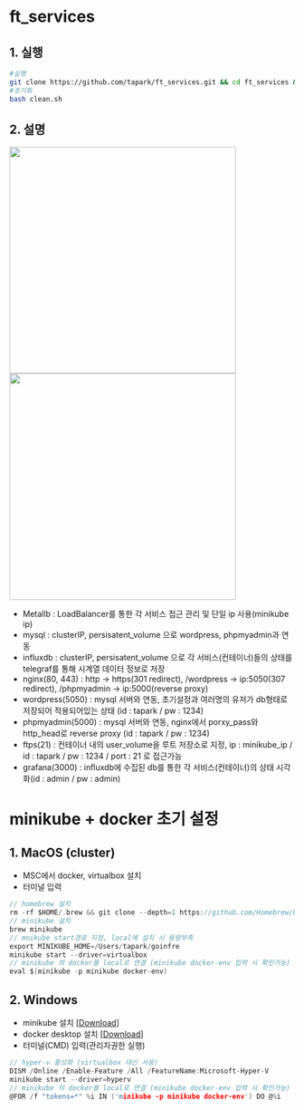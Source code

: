 # ft_services
## 1. 실행
~~~bash
#실행
git clone https://github.com/tapark/ft_services.git && cd ft_services && bash setup.sh
#초기화
bash clean.sh
~~~
## 2. 설명
<img src="https://user-images.githubusercontent.com/67908647/115196427-d9d14100-a12a-11eb-94e3-321f49bdfaee.png"  width="400"> <img src="https://user-images.githubusercontent.com/67908647/115196763-3df40500-a12b-11eb-88ae-9b3287f7c69c.png"  width="400">
 - Metallb : LoadBalancer를 통한 각 서비스 접근 관리 및 단일 ip 사용(minikube ip)
 - mysql : clusterIP, persisatent_volume 으로 wordpress, phpmyadmin과 연동
 - influxdb : clusterIP, persisatent_volume 으로 각 서비스(컨테이너)들의 상태를 telegraf를 통해 시계열 데이터 정보로 저장
 - nginx(80, 443) : http -> https(301 redirect), /wordpress -> ip:5050(307 redirect), /phpmyadmin -> ip:5000(reverse proxy)
 - wordpress(5050) : mysql 서버와 연동, 초기설정과 여러명의 유저가 db형태로 저장되어 적용되어있는 상태 (id : tapark / pw : 1234)
 - phpmyadmin(5000) : mysql 서버와 연동, nginx에서 porxy_pass와 http_head로 reverse proxy (id : tapark / pw : 1234)
 - ftps(21) : 컨테이너 내의 user_volume을 루트 저장소로 지정, ip : minikube_ip / id : tapark / pw : 1234 / port : 21 로 접근가능
 - grafana(3000) : influxdb에 수집된 db를 통한 각 서비스(컨테이너)의 상태 시각화(id : admin / pw : admin)
   
# minikube + docker 초기 설정
## 1. MacOS (cluster)
 - MSC에서 docker, virtualbox 설치
 - 터미널 입력  
~~~C
// homebrew 설치
rm -rf $HOME/.brew && git clone --depth=1 https://github.com/Homebrew/brew $HOME/.brew && echo 'export PATH=$HOME/.brew/bin:$PATH' >> $HOME/.zshrc && source $HOME/.zshrc && brew update
// minikube 설치
brew minikube
// mnikube start경로 지정, local에 설치 시 용량부족 
export MINIKUBE_HOME=/Users/tapark/goinfre  
minikube start --driver=virtualbox  
// minikube 의 docker를 local로 연결 (minikube docker-env 입력 시 확인가능) 
eval $(minikube -p minikube docker-env) 
~~~
## 2. Windows
 - minikube 설치 [[Download](https://github.com/kubernetes/minikube/releases/latest/download/minikube-installer.exe)]
 - docker desktop 설치 [[Download](https://desktop.docker.com/win/stable/Docker%20Desktop%20Installer.exe)]
 - 터미널(CMD) 입력(관리자권한 실행)  
~~~C
// hyper-v 활성화 (virtualbox 대신 사용)  
DISM /Online /Enable-Feature /All /FeatureName:Microsoft-Hyper-V  
minikube start --driver=hyperv  
// minikube 의 docker를 local로 연결 (minikube docker-env 입력 시 확인가능)  
@FOR /f "tokens=*" %i IN ('minikube -p minikube docker-env') DO @%i  
~~~
